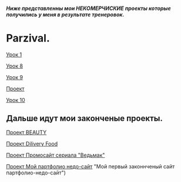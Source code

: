 ##### Ниже представленны мои НЕКОМЕРЧИСКИЕ проекты которые получились у меня в результате тренеровок.


# Parzival.



[Урок 1](https://parscifal.github.io/MyProject/dz1/index.html "Первый урок по Сбрасыванию стилей")


[Урок 8](https://parscifal.github.io/MyProject/dz8/index.html "Результат моего первого использвания Bootstrap 4")


[Урок 9](https://parscifal.github.io/MyProject/dz9/index.html "Первый свёрстанный учебный сайт")


[Проект](https://parscifal.github.io/MyProject/Project/index.html "Дз по препроцессорма less")


[Урок 10](https://parscifal.github.io/MyProject/Completed%20projects%20p.2/traing/index.html "Перовое дз из макета в psd")


## Дальше идут мои законченые проекты.


[Проект BEAUTY ](https://parscifal.github.io/MyProject/Completed%20projects%20p.1/Cresla(traing%20verstka)/src/index.html "Проект по макету Beauty")


[Проект Dilivery Food](https://parscifal.github.io/MyProject/Completed%20projects%20p.1/DiliveryFood/index.html "Проект Dilivery Food")


[Проект Промосайт сериала "Ведьмак"](https://parscifal.github.io/MyProject/Completed%20projects%20p.2/The%20Witcher/index.html "Проект является сайтом к сериалу Ведьмак")


[Проект Мой партфолио недо-сайт]((https://parscifal.github.io/MyProject/Completed%20projects%20p.2/%D0%97%D0%B0%D0%BA%D0%BE%D0%BD%D1%87%D0%B5%D0%BD%D0%BD%D0%BE%D0%BC%D0%BE%D0%B9%20%D0%BF%D0%B5%D1%80%D0%B2%D1%8B%D0%B9%20%D1%81%D0%B0%D0%B9%D1%82)/index.html) "Мой первый законнченый сайт партфолио-недо-сайт")
